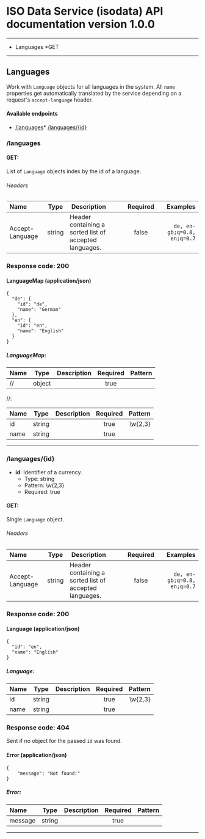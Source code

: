 # ISO Data Service (isodata) API documentation version 1.0.0

---

* Languages
    *GET

---

## Languages
Work with `Language` objects for all languages in the system. All `name` properties get automatically translated by the service depending on a request's `accept-language` header.

#### Available endpoints

* [/languages](languages)* [/languages/{id}](languagesid)

### /languages

#### **GET**:
List of `Language` objects index by the id of a language.

###### Headers

| Name | Type | Description | Required | Examples |
|:-----|:----:|:------------|:--------:|---------:|
| Accept-Language | string | Header containing a sorted list of accepted languages. | false | ``` de, en-gb;q=0.8, en;q=0.7 ```  |

### Response code: 200

#### LanguageMap (application/json) 

```
{
  "de": {
    "id": "de",
    "name": "German"
  },
  "en": {
    "id": "en",
    "name": "English"
  }
}
```

##### *LanguageMap*:
| Name | Type | Description | Required | Pattern |
|:-----|:----:|:------------|:--------:|--------:|
| // |  object |  | true |  |

//:

| Name | Type | Description | Required | Pattern |
|:-----|:----:|:------------|:--------:|--------:|
| id |  string |  | true | \w{2,3} |
| name |  string |  | true |  |

---

### /languages/{id}

* **id**: Identifier of a currency.
    * Type: string
    * Pattern: \w{2,3}
    * Required: true

#### **GET**:
Single `Language` object.

###### Headers

| Name | Type | Description | Required | Examples |
|:-----|:----:|:------------|:--------:|---------:|
| Accept-Language | string | Header containing a sorted list of accepted languages. | false | ``` de, en-gb;q=0.8, en;q=0.7 ```  |

### Response code: 200

#### Language (application/json) 

```
{
  "id": "en",
  "name": "English"
}
```

##### *Language*:
| Name | Type | Description | Required | Pattern |
|:-----|:----:|:------------|:--------:|--------:|
| id |  string |  | true | \w{2,3} |
| name |  string |  | true |  |

### Response code: 404
Sent if no object for the passed `id` was found.

#### Error (application/json) 

```
{
    "message": "Not found!"
}
```

##### *Error*:
| Name | Type | Description | Required | Pattern |
|:-----|:----:|:------------|:--------:|--------:|
| message |  string |  | true |  |

---

